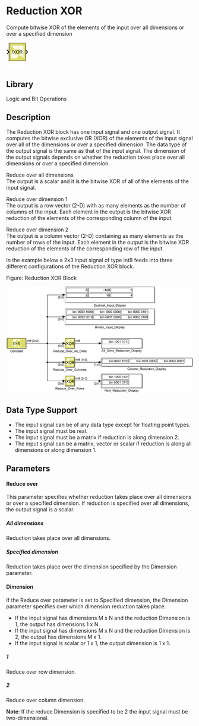 # Reduction XOR

Compute bitwise XOR of the elements of the input over all dimensions or
over a specified dimension

![](./Images/block.png)

## Library

Logic and Bit Operations


## Description

The Reduction XOR block has one input signal and one output signal. It
computes the bitwise exclusive OR (XOR) of the elements of the input
signal over all of the dimensions or over a specified dimension. The
data type of the output signal is the same as that of the input signal.
The dimension of the output signals depends on whether the reduction
takes place over all dimensions or over a specified dimension.

Reduce over all dimensions  
The output is a scalar and it is the bitwise XOR of all of the elements
of the input signal.

Reduce over dimension 1  
The output is a row vector (2-D) with as many elements as the number of
columns of the input. Each element in the output is the bitwise XOR
reduction of the elements of the corresponding column of the input.

Reduce over dimension 2  
The output is a column vector (2-D) containing as many elements as the
number of rows of the input. Each element in the output is the bitwise
XOR reduction of the elements of the corresponding row of the input.

In the example below a 2x3 input signal of type int8 feeds into three
different configurations of the Reduction XOR block.

Figure: Reduction XOR Block

![](./Images/stz1532106555751.png)

## Data Type Support

- The input signal can be of any data type except for floating point
  types.
- The input signal must be real.
- The input signal must be a matrix if reduction is along dimension 2.
- The input signal can be a matrix, vector or scalar if reduction is
  along all dimensions or along dimension 1.

## Parameters

#### Reduce over

This parameter specifies whether reduction takes place over all
dimensions or over a specified dimension. If reduction is specified over
all dimensions, the output signal is a scalar.

##### All dimensions
Reduction takes place over all dimensions.

##### Specified dimension
Reduction takes place over the dimension specified by the Dimension parameter.

#### Dimension

If the Reduce over parameter is set to Specified dimension, the
Dimension parameter specifies over which dimension reduction takes
place.

- If the input signal has dimensions M x N and the reduction Dimension
  is 1, the output has dimensions 1 x N.
- If the input signal has dimensions M x N and the reduction Dimension
  is 2, the output has dimensions M x 1.
- If the input signal is scalar or 1 x 1, the output dimension is 1 x 1.

##### 1
Reduce over row dimension.

##### 2
Reduce over column dimension.

**Note**: If the reduce Dimension is specified to be 2 the input signal must
be two-dimensional.

